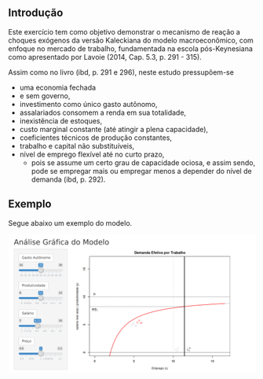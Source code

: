 ## Introdução

Este exercício tem como objetivo demonstrar o mecanismo de reação a choques exógenos da versão Kaleckiana do modelo macroeconômico, com enfoque no mercado de trabalho, fundamentada na escola pós-Keynesiana como apresentado por Lavoie (2014, Cap. 5.3, p. 291 - 315). 

Assim como no livro (ibd, p. 291 e 296), neste estudo pressupõem-se  

- uma economia fechada
- e sem governo,
- investimento como único gasto autônomo,
- assalariados consomem a renda em sua totalidade,
- inexistência de estoques,
- custo marginal constante (até atingir a plena capacidade),
- coeficientes técnicos de produção constantes,
- trabalho e capital não substituíveis,
- nível de emprego flexível até no curto prazo,
    - pois se assume um certo grau de capacidade ociosa, e assim sendo, pode se empregar mais ou 
      empregar menos a depender do nível de demanda (ibd, p. 292).

## Exemplo

Segue abaixo um exemplo do modelo.


![](readmeIMG.png)
